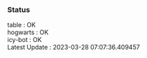 ### Status


table : OK  
hogwarts : OK  
icy-bot : OK  
Latest Update : 2023-03-28 07:07:36.409457

